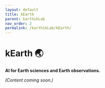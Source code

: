 ```yaml
---
layout: default
title: kEarth
parent: karthikLab
nav_order: 2
permalink: /karthikLab/kEarth/
---
```


# kEarth 🌏

**AI for Earth sciences and Earth observations.**

*(Content coming soon.)*
